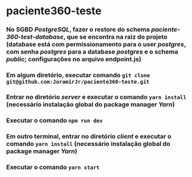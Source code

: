 # paciente360-teste

### No SGBD *PostgreSQL*, fazer o restore do schema *paciente-360-test-database*, que se encontra na raiz do projeto (database está com permissionamento para o user *postgres*, com senha *postgres* para a database *postgres* e o schema *public*; configurações no arquivo endpoint.js)

### Em algum diretório, executar comando ```git clone git@github.com:JoramirJr/paciente360-teste.git```

### 

### Entrar no diretório *server* e executar o comando ```yarn install``` (necessário instalação global do package manager *Yarn*)

### Executar o comando ```npm run dev```

### Em outro terminal, entrar no diretório *client* e executar o comando ```yarn install``` (necessário instalação global do package manager *Yarn*)

### Executar o comando ```yarn start```


